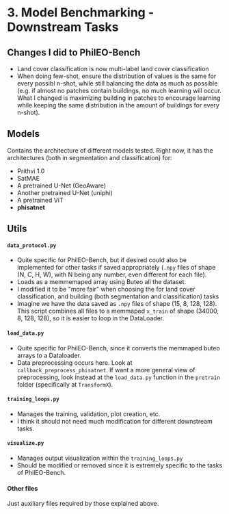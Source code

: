# 3. Model Benchmarking - Downstream Tasks

## Changes I did to PhilEO-Bench
- Land cover classification is now multi-label land cover classification
- When doing few-shot, ensure the distribution of values is the same for every possibl n-shot, while still balancing the data as much as possible (e.g. if almost no patches contain buildings, no much learning will occur. What I changed is maximizing building in patches to encourage learning while keeping the same distribution in the amount of buildings for every n-shot).

## Models

Contains the architecture of different models tested. Right now, it has the architectures (both in segmentation and classification) for:
- Prithvi 1.0
- SatMAE
- A pretrained U-Net (GeoAware)
- Another pretrained U-Net (uniphi)
- A pretrained ViT
- **phisatnet**


## Utils

#### `data_protocol.py`

- Quite specific for PhilEO-Bench, but if desired could also be implemented for other tasks if saved appropriately (`.npy` files of shape (N, C, H, W), with N being any number, even different for each file).
- Loads as a memmemaped array using Buteo all the dataset.
- I modified it to be "more fair" when choosing the for land cover classification, and building (both segmentation and classification) tasks
- Imagine we have the data saved as `.npy` files of shape (15, 8, 128, 128). This script combines all files to a memmaped `x_train` of shape (34000, 8, 128, 128), so it is easier to loop in the DataLoader.

#### `load_data.py`

- Quite specific for PhilEO-Bench, since it converts the memmaped buteo arrays to a Dataloader.
- Data preprocessing occurs here. Look at `callback_preprocess_phisatnet`. If want a more general view of preprocessing, look instead at the `load_data.py` function in the `pretrain` folder (specifically at `TransformX`).


#### `training_loops.py`

- Manages the training, validation, plot creation, etc.
- I think it should not need much modification for different downstream tasks.


#### `visualize.py`

- Manages output visualization within the `training_loops.py`
- Should be modified or removed since it is extremely specific to the tasks of PhilEO-Bench.


#### Other files

Just auxiliary files required by those explained above. 





